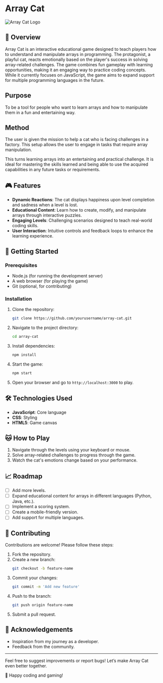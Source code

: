 # Array Cat

![Array Cat Logo](./imagenes/Cat_happy.png)


## 🐾 **Overview**
Array Cat is an interactive educational game designed to teach players how to understand and manipulate arrays in programming. The protagonist, a playful cat, reacts emotionally based on the player's success in solving array-related challenges. The game combines fun gameplay with learning opportunities, making it an engaging way to practice coding concepts. While it currently focuses on JavaScript, the game aims to expand support for multiple programming languages in the future.

## Purpose
To be a tool for people who want to learn arrays and how to manipulate them in a fun and entertaining way.

## Method
The user is given the mission to help a cat who is facing challenges in a factory. This setup allows the user to engage in tasks that require array manipulation.

This turns learning arrays into an entertaining and practical challenge. It is ideal for mastering the skills learned and being able to use the acquired capabilities in any future tasks or requirements.

## 🎮 **Features**
- **Dynamic Reactions**: The cat displays happiness upon level completion and sadness when a level is lost.
- **Educational Content**: Learn how to create, modify, and manipulate arrays through interactive puzzles.
- **Engaging Levels**: Challenging scenarios designed to teach real-world coding skills.
- **User Interaction**: Intuitive controls and feedback loops to enhance the learning experience.

## 🚀 **Getting Started**

### **Prerequisites**
- Node.js (for running the development server)
- A web browser (for playing the game)
- Git (optional, for contributing)

### **Installation**
1. Clone the repository:
   ```bash
   git clone https://github.com/yourusername/array-cat.git
   ```
2. Navigate to the project directory:
   ```bash
   cd array-cat
   ```
3. Install dependencies:
   ```bash
   npm install
   ```
4. Start the game:
   ```bash
   npm start
   ```
5. Open your browser and go to `http://localhost:3000` to play.


## 🛠️ **Technologies Used**
- **JavaScript**: Core language
- **CSS**: Styling
- **HTML5**: Game canvas

## 🐱 **How to Play**
1. Navigate through the levels using your keyboard or mouse.
2. Solve array-related challenges to progress through the game.
3. Watch the cat's emotions change based on your performance.

## 📈 **Roadmap**
- [ ] Add more levels.
- [ ] Expand educational content for arrays in different languages (Python, Java, etc.).
- [ ] Implement a scoring system.
- [ ] Create a mobile-friendly version.
- [ ] Add support for multiple languages.

## 🤝 **Contributing**
Contributions are welcome! Please follow these steps:
1. Fork the repository.
2. Create a new branch:
   ```bash
   git checkout -b feature-name
   ```
3. Commit your changes:
   ```bash
   git commit -m 'Add new feature'
   ```
4. Push to the branch:
   ```bash
   git push origin feature-name
   ```
5. Submit a pull request.


## 🌟 **Acknowledgements**
- Inspiration from my journey as a developer.
- Feedback from the community.

---

Feel free to suggest improvements or report bugs! Let’s make Array Cat even better together.

🐾 Happy coding and gaming!
